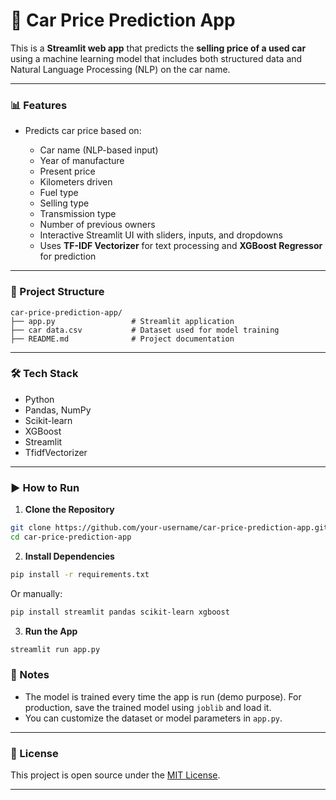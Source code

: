 # 🚗 Car Price Prediction App

This is a **Streamlit web app** that predicts the **selling price of a used car** using a machine learning model that includes both structured data and Natural Language Processing (NLP) on the car name.

---

### 📊 Features

* Predicts car price based on:

  * Car name (NLP-based input)
  * Year of manufacture
  * Present price
  * Kilometers driven
  * Fuel type
  * Selling type
  * Transmission type
  * Number of previous owners
  * Interactive Streamlit UI with sliders, inputs, and dropdowns
  * Uses **TF-IDF Vectorizer** for text processing and **XGBoost Regressor** for prediction

---

### 📁 Project Structure

```
car-price-prediction-app/
├── app.py                 # Streamlit application
├── car data.csv           # Dataset used for model training
├── README.md              # Project documentation
```

---

### 🛠️ Tech Stack

* Python
* Pandas, NumPy
* Scikit-learn
* XGBoost
* Streamlit
* TfidfVectorizer

---

### ▶️ How to Run

1. **Clone the Repository**

```bash
git clone https://github.com/your-username/car-price-prediction-app.git
cd car-price-prediction-app
```

2. **Install Dependencies**

```bash
pip install -r requirements.txt
```

Or manually:

```bash
pip install streamlit pandas scikit-learn xgboost
```

3. **Run the App**

```bash
streamlit run app.py
```

### 📌 Notes

* The model is trained every time the app is run (demo purpose). For production, save the trained model using `joblib` and load it.
* You can customize the dataset or model parameters in `app.py`.

---

### 📄 License

This project is open source under the [MIT License](LICENSE).

---



